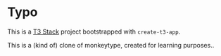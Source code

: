 # Typo

This is a [T3 Stack](https://create.t3.gg/) project bootstrapped with `create-t3-app`.

This is a (kind of) clone of monkeytype, created for learning purposes..
